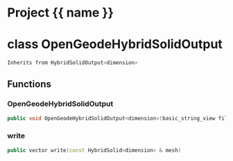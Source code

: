 <script setup>
import {useRoute} from 'vitepress'
const {path} = useRoute()
const tokens = path.split('/')
const words = tokens[2].split('-');
for (let i = 0; i < words.length; i++) {
    words[i] = words[i].charAt(0).toUpperCase() + words[i].slice(1);
    words[i] = words[i].replace('geode', 'Geode')
}
const name = words.join('-');
</script>
# Project {{ name }}

# class OpenGeodeHybridSolidOutput


```cpp
Inherits from HybridSolidOutput<dimension>
```



## Functions

### OpenGeodeHybridSolidOutput

```cpp
public void OpenGeodeHybridSolidOutput<dimension>(basic_string_view filename)
```


### write

```cpp
public vector write(const HybridSolid<dimension> & mesh)
```




